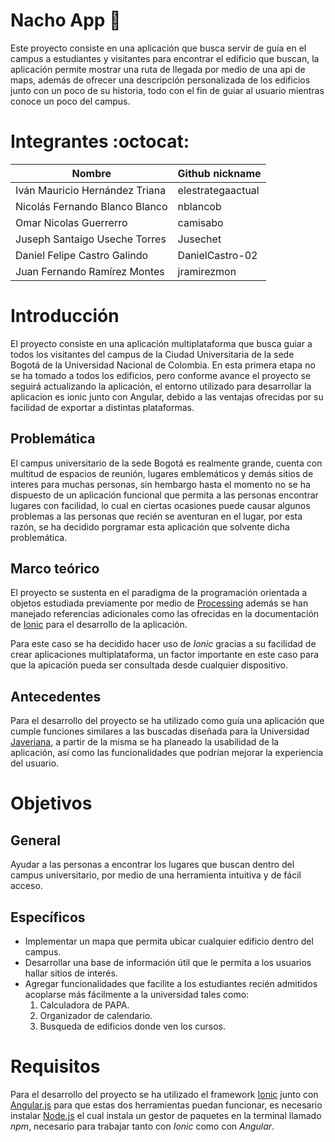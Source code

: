 # Nacho App :school:

Este proyecto consiste en una aplicación que busca servir de guía en el campus a estudiantes y visitantes para encontrar el edificio que buscan, la aplicación permite mostrar una ruta de llegada por medio de una api de maps, además de ofrecer una descripción personalizada de los edificios junto con un poco de su historia, todo con el fin de guiar al usuario mientras conoce un poco del campus.

# Integrantes  :octocat:


|            Nombre                | Github nickname   |
|----------------------------------|-------------------|
| Iván Mauricio Hernández Triana   | elestrategaactual |
| Nicolás Fernando Blanco Blanco   |      nblancob     |
| Omar Nicolas Guerrerro           |     camisabo              |
| Juseph Santaigo Useche Torres    |     Jusechet      |
| Daniel Felipe Castro Galindo     |   DanielCastro-02 |
| Juan Fernando Ramírez Montes     |    jramirezmon    |


# Introducción

El proyecto consiste en una aplicación multiplataforma que busca guiar a todos los visitantes del campus de la Ciudad Universitaria de la sede Bogotá de la Universidad Nacional de Colombia. En esta primera etapa no se ha tomado a todos los edificios, pero conforme avance el proyecto se seguirá actualizando la aplicación, el entorno  utilizado para desarrollar la aplicacion es ionic junto con Angular, debido a las ventajas ofrecidas por su facilidad de exportar a distintas plataformas.

## Problemática

El campus universitario de la sede Bogotá es realmente grande, cuenta con multitud de espacios de reunión, lugares emblemáticos y demás sitios de interes para muchas personas, sin hembargo hasta el momento no se ha dispuesto de un aplicación funcional que permita a las personas encontrar lugares con facilidad, lo cual en ciertas ocasiones puede causar algunos problemas a las personas que recién se aventuran en el lugar, por esta razón, se ha decidido porgramar esta aplicación que solvente dicha problemática. 

## Marco teórico

El proyecto se sustenta en el paradigma de la programación orientada a objetos estudiada previamente por medio de [Processing](https://processing.org/tutorials/objects/) además se han manejado referencias adicionales como las ofrecidas en la documentación de [Ionic](https://ionicframework.com/docs) para el desarrollo de la aplicación.

Para este caso se ha decidido hacer uso de *Ionic* gracias a su facilidad de crear aplicaciones multiplataforma, un factor importante en este caso para que la apicación pueda ser consultada desde cualquier dispositivo.

## Antecedentes

Para el desarrollo del proyecto se ha utilizado como guía una aplicación que cumple funciones similares a las buscadas diseñada para la Universidad [Javeriana](https://play.google.com/store/apps/details?id=com.ionicframework.javemovil30721390&hl=es_CO), a partir de la misma se ha planeado la usabilidad de la aplicación, así como las funcionalidades que podrían mejorar la experiencia del usuario.

# Objetivos

## General

Ayudar a las personas a encontrar los lugares que buscan dentro del campus universitario, por medio de una herramienta intuitiva y de fácil acceso.

## Específicos

- Implementar un mapa que permita ubicar cualquier edificio dentro del campus.
- Desarrollar una base de información útil que le permita a los usuarios hallar sitios de interés.
- Agregar funcionalidades que facilite a los estudiantes recién admitidos acoplarse más fácilmente a la universidad tales como:
    1. Calculadora de PAPA.
    2. Organizador de calendario.
    3. Busqueda de edificios donde ven los cursos.

# Requisitos

Para el desarrollo del proyecto se ha utilizado el framework [Ionic](https://ionicframework.com/docs/intro/cli) junto con [Angular.js](https://angular.io/guide/setup-local) para que estas dos herramientas puedan funcionar, es necesario instalar [Node.js](https://nodejs.org/es/) el cual instala un gestor de paquetes en la terminal llamado *npm*, necesario para trabajar tanto con *Ionic* como con *Angular*.
